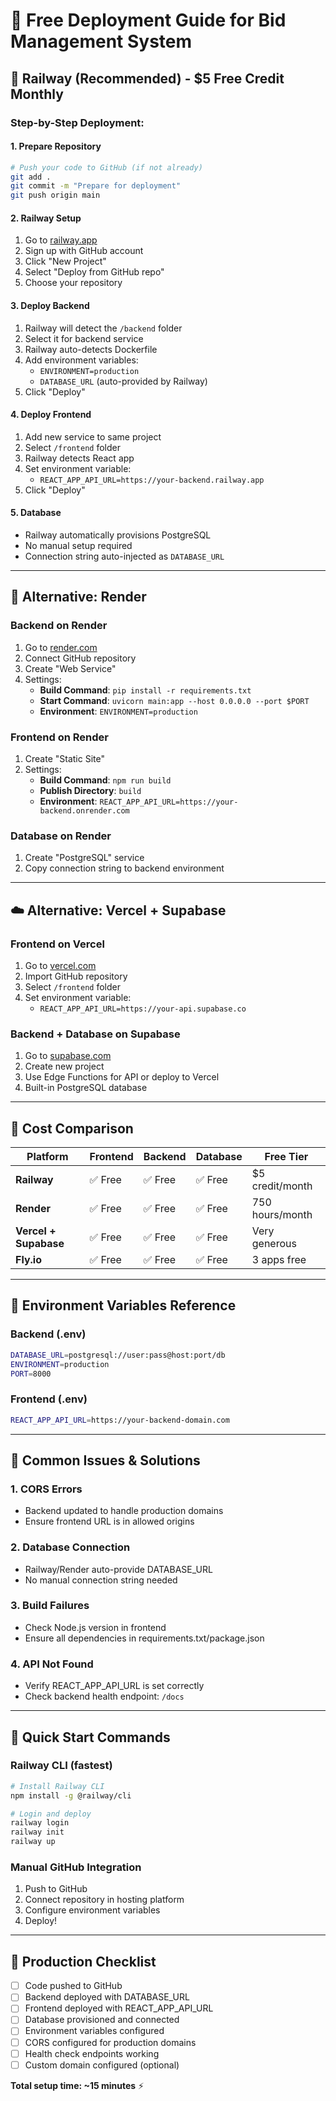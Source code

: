 # 🚀 Free Deployment Guide for Bid Management System

## 🌟 Railway (Recommended) - $5 Free Credit Monthly

### Step-by-Step Deployment:

#### 1. **Prepare Repository**
```bash
# Push your code to GitHub (if not already)
git add .
git commit -m "Prepare for deployment"
git push origin main
```

#### 2. **Railway Setup**
1. Go to [railway.app](https://railway.app)
2. Sign up with GitHub account
3. Click "New Project"
4. Select "Deploy from GitHub repo"
5. Choose your repository

#### 3. **Deploy Backend**
1. Railway will detect the `/backend` folder
2. Select it for backend service
3. Railway auto-detects Dockerfile
4. Add environment variables:
   - `ENVIRONMENT=production`
   - `DATABASE_URL` (auto-provided by Railway)
5. Click "Deploy"

#### 4. **Deploy Frontend**
1. Add new service to same project
2. Select `/frontend` folder
3. Railway detects React app
4. Set environment variable:
   - `REACT_APP_API_URL=https://your-backend.railway.app`
5. Click "Deploy"

#### 5. **Database**
- Railway automatically provisions PostgreSQL
- No manual setup required
- Connection string auto-injected as `DATABASE_URL`

---

## 🎨 Alternative: Render

### Backend on Render
1. Go to [render.com](https://render.com)
2. Connect GitHub repository
3. Create "Web Service"
4. Settings:
   - **Build Command**: `pip install -r requirements.txt`
   - **Start Command**: `uvicorn main:app --host 0.0.0.0 --port $PORT`
   - **Environment**: `ENVIRONMENT=production`

### Frontend on Render
1. Create "Static Site"
2. Settings:
   - **Build Command**: `npm run build`
   - **Publish Directory**: `build`
   - **Environment**: `REACT_APP_API_URL=https://your-backend.onrender.com`

### Database on Render
1. Create "PostgreSQL" service
2. Copy connection string to backend environment

---

## ☁️ Alternative: Vercel + Supabase

### Frontend on Vercel
1. Go to [vercel.com](https://vercel.com)
2. Import GitHub repository
3. Select `/frontend` folder
4. Set environment variable:
   - `REACT_APP_API_URL=https://your-api.supabase.co`

### Backend + Database on Supabase
1. Go to [supabase.com](https://supabase.com)
2. Create new project
3. Use Edge Functions for API or deploy to Vercel
4. Built-in PostgreSQL database

---

## 💸 Cost Comparison

| Platform | Frontend | Backend | Database | Free Tier |
|----------|----------|---------|----------|-----------|
| **Railway** | ✅ Free | ✅ Free | ✅ Free | $5 credit/month |
| **Render** | ✅ Free | ✅ Free | ✅ Free | 750 hours/month |
| **Vercel + Supabase** | ✅ Free | ✅ Free | ✅ Free | Very generous |
| **Fly.io** | ✅ Free | ✅ Free | ✅ Free | 3 apps free |

---

## 🔧 Environment Variables Reference

### Backend (.env)
```bash
DATABASE_URL=postgresql://user:pass@host:port/db
ENVIRONMENT=production
PORT=8000
```

### Frontend (.env)
```bash
REACT_APP_API_URL=https://your-backend-domain.com
```

---

## 🚨 Common Issues & Solutions

### 1. **CORS Errors**
- Backend updated to handle production domains
- Ensure frontend URL is in allowed origins

### 2. **Database Connection**
- Railway/Render auto-provide DATABASE_URL
- No manual connection string needed

### 3. **Build Failures**
- Check Node.js version in frontend
- Ensure all dependencies in requirements.txt/package.json

### 4. **API Not Found**
- Verify REACT_APP_API_URL is set correctly
- Check backend health endpoint: `/docs`

---

## 📱 Quick Start Commands

### Railway CLI (fastest)
```bash
# Install Railway CLI
npm install -g @railway/cli

# Login and deploy
railway login
railway init
railway up
```

### Manual GitHub Integration
1. Push to GitHub
2. Connect repository in hosting platform
3. Configure environment variables
4. Deploy!

---

## 🎯 Production Checklist

- [ ] Code pushed to GitHub
- [ ] Backend deployed with DATABASE_URL
- [ ] Frontend deployed with REACT_APP_API_URL
- [ ] Database provisioned and connected
- [ ] Environment variables configured
- [ ] CORS configured for production domains
- [ ] Health check endpoints working
- [ ] Custom domain configured (optional)

**Total setup time: ~15 minutes** ⚡
